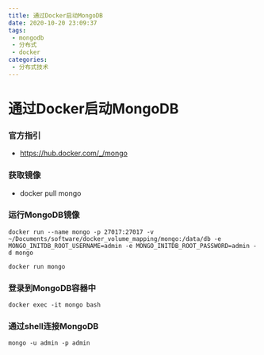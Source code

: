 ```yaml
---
title: 通过Docker启动MongoDB
date: 2020-10-20 23:09:37
tags:
 - mongodb
 - 分布式
 - docker
categories:
 - 分布式技术
---
```


# 通过Docker启动MongoDB

### 官方指引
- https://hub.docker.com/_/mongo

### 获取镜像
- docker pull mongo

### 运行MongoDB镜像
```
docker run --name mongo -p 27017:27017 -v ~/Documents/software/docker_volume_mapping/mongo:/data/db -e MONGO_INITDB_ROOT_USERNAME=admin -e MONGO_INITDB_ROOT_PASSWORD=admin -d mongo
```

```
docker run mongo
```


### 登录到MongoDB容器中
```
docker exec -it mongo bash
```

### 通过shell连接MongoDB
```
mongo -u admin -p admin
```
